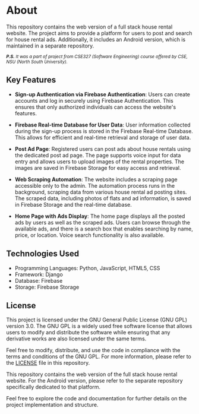 # About

This repository contains the web version of a full stack house rental website. The project aims to provide a platform for users to post and search for house rental ads. Additionally, it includes an Android version, which is maintained in a separate repository.<br/>

<sub> ****P.S.*** It was a part of project from CSE327 (Software Engineering) course offered by CSE, NSU (North South University).*<sub/>

## Key Features

- **Sign-up Authentication via Firebase Authentication**: Users can create accounts and log in securely using Firebase Authentication. This ensures that only authorized individuals can access the website's features.

- **Firebase Real-time Database for User Data**: User information collected during the sign-up process is stored in the Firebase Real-time Database. This allows for efficient and real-time retrieval and storage of user data.

- **Post Ad Page**: Registered users can post ads about house rentals using the dedicated post ad page. The page supports voice input for data entry and allows users to upload images of the rental properties. The images are saved in Firebase Storage for easy access and retrieval.

- **Web Scraping Automation**: The website includes a scraping page accessible only to the admin. The automation process runs in the background, scraping data from various house rental ad posting sites. The scraped data, including photos of flats and ad information, is saved in Firebase Storage and the real-time database.

- **Home Page with Ads Display**: The home page displays all the posted ads by users as well as the scraped ads. Users can browse through the available ads, and there is a search box that enables searching by name, price, or location. Voice search functionality is also available.

## Technologies Used

- Programming Languages: Python, JavaScript, HTML5, CSS
- Framework: Django
- Database: Firebase
- Storage: Firebase Storage

## License

This project is licensed under the GNU General Public License (GNU GPL) version 3.0. The GNU GPL is a widely used free software license that allows users to modify and distribute the software while ensuring that any derivative works are also licensed under the same terms.

Feel free to modify, distribute, and use the code in compliance with the terms and conditions of the GNU GPL. For more information, please refer to the [LICENSE](LICENSE) file in this repository.

This repository contains the web version of the full stack house rental website. For the Android version, please refer to the separate repository specifically dedicated to that platform.

Feel free to explore the code and documentation for further details on the project implementation and structure.